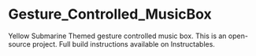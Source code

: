 # Gesture_Controlled_MusicBox
Yellow Submarine Themed gesture controlled music box. This is an open-source project.  Full build instructions available on Instructables.
